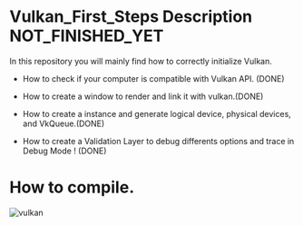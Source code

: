 # Vulkan_First_Steps Description NOT_FINISHED_YET 


In this repository you will mainly find how to correctly initialize Vulkan.

- How to check if your computer is compatible with Vulkan API. (DONE)

- How to create a window to render and link it with vulkan.(DONE)

- How to create a instance and generate logical device, physical devices, and VkQueue.(DONE) 

- How to create a Validation Layer to debug differents options and trace in Debug Mode ! (DONE) 

# How to compile. 



![vulkan](https://user-images.githubusercontent.com/105669319/177838560-4f14f3a3-90dd-4ca8-ad3d-5f4843da9ace.JPG)

